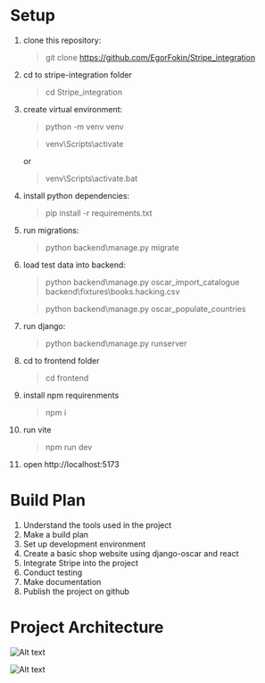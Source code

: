 # Setup

1. clone this repository:

    >git clone https://github.com/EgorFokin/Stripe_integration

2. cd to stripe-integration folder
    >cd Stripe_integration
    
3. create virtual environment:
   
   >python -m venv venv

   >venv\Scripts\activate

   or
   
   >venv\Scripts\activate.bat

4. install python dependencies:

    >pip install -r requirements.txt

5. run migrations:
    >python backend\manage.py migrate

7. load test data into backend:

    >python backend\manage.py oscar_import_catalogue backend\fixtures\books.hacking.csv

    >python backend\manage.py oscar_populate_countries

8. run django:
   
    >python backend\manage.py runserver  

9. cd to frontend folder
    >cd frontend
10. install npm requirenments
    >npm i
11. run vite
    >npm run dev

12. open http://localhost:5173

# Build Plan

1. Understand the tools used in the project
2. Make a build plan
3. Set up development environment
4. Create a basic shop website using django-oscar and react
5. Integrate Stripe into the project
6. Conduct testing
7. Make documentation
8. Publish the project on github

# Project Architecture

![Alt text](image.png)

![Alt text](image-1.png)